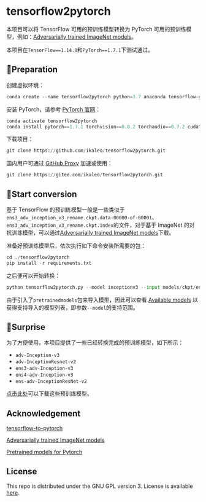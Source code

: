 # tensorflow2pytorch
本项目可以将 TensorFlow 可用的预训练模型转换为 PyTorch 可用的预训练模型，例如：[Adversarially trained ImageNet models](https://github.com/tensorflow/models/tree/archive/research/adv_imagenet_models)。

本项目在`TensorFlow==1.14.0`和`PyTorch==1.7.1`下测试通过。

## 🎈Preparation

创建虚拟环境：

```python
conda create --name tensorflow2pytorch python=3.7 anaconda tensorflow-gpu==1.14.0
```

安装 PyTorch，请参考 [PyTorch 官网](https://pytorch.org/)：

```python
conda activate tensorflow2pytorch
conda install pytorch==1.7.1 torchvision==0.8.2 torchaudio==0.7.2 cudatoolkit=11.0 -c pytorch
```

下载项目：

```python
git clone https://github.com/ikaleo/tensorflow2pytorch.git
```

国内用户可通过 [GitHub Proxy](https://ghproxy.com/) 加速或使用：

```python
git clone https://gitee.com/ikaleo/tensorflow2pytorch.git
```



## 🍰Start conversion

基于 TensorFlow 的预训练模型一般是一些类似于`ens3_adv_inception_v3_rename.ckpt.data-00000-of-00001`、`ens3_adv_inception_v3_rename.ckpt.index`的文件，对于基于 ImageNet 的对抗训练模型，可以通过[Adversarially trained ImageNet models](https://github.com/tensorflow/models/tree/archive/research/adv_imagenet_models)下载。

准备好预训练模型后，依次执行如下命令安装所需要的包：

```python
cd ./tensorflow2pytorch
pip install -r requirements.txt
```

之后便可以开始转换：

```python
python tensorflow2pytorch.py --model inceptionv3 --input models/ckpt/ens4_adv_inception_v3_rename.ckpt.index --output models/pth/ens4_adv_inception_v3_rename.pth
```

由于引入了`pretrainedmodels`包来导入模型，因此可以查看 [Available models](https://github.com/Cadene/pretrained-models.pytorch#available-models) 以获得支持导入的模型列表，即参数`--model`的支持范围。



## 🎉Surprise

为了方便使用，本项目提供了一些已经转换完成的预训练模型，如下所示：

+ `adv-Inception-v3`
+ `adv-InceptionResnet-v2`
+ `ens3-adv-Inception-v3`
+ `ens4-adv-Inception-v3`
+ `ens-adv-InceptionResNet-v2`

[点击此处](https://pan.angustar.com/zh-CN/%F0%9F%8E%89%20Public/Models/Adversarially%20trained%20ImageNet%20models/)可以下载这些预训练模型。



## Acknowledgement

[tensorflow-to-pytorch](https://github.com/haolingguang/tensorflow-to-pytorch)

[Adversarially trained ImageNet models](https://github.com/tensorflow/models/tree/archive/research/adv_imagenet_models)

[Pretrained models for Pytorch](https://github.com/Cadene/pretrained-models.pytorch)



## License

This repo is distributed under the GNU GPL version 3. License is available [here](https://github.com/ikaleo/tensorflow2pytorch/blob/main/LICENSE).

